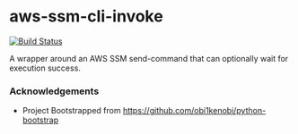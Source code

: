 # aws-ssm-cli-invoke

[![Build Status](https://travis-ci.org/stevemac007/aws-ssm-cli-invoke.svg?branch=master)](https://travis-ci.org/stevemac007/aws-ssm-cli-invoke)

A wrapper around an AWS SSM send-command that can optionally wait for execution success.


### Acknowledgements

- Project Bootstrapped from https://github.com/obi1kenobi/python-bootstrap